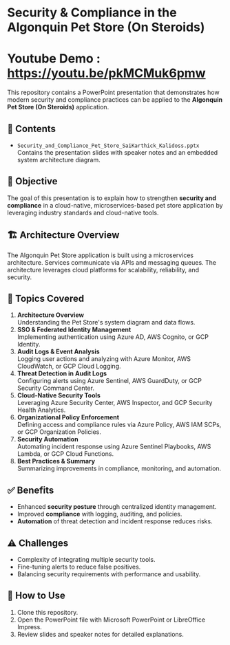 # Security & Compliance in the Algonquin Pet Store (On Steroids)

# Youtube Demo : https://youtu.be/pkMCMuk6pmw 

This repository contains a PowerPoint presentation that demonstrates how modern security and compliance practices can be applied to the **Algonquin Pet Store (On Steroids)** application.

## 📑 Contents
- `Security_and_Compliance_Pet_Store_SaiKarthick_Kalidoss.pptx`  
  Contains the presentation slides with speaker notes and an embedded system architecture diagram.

## 🎯 Objective
The goal of this presentation is to explain how to strengthen **security and compliance** in a cloud-native, microservices-based pet store application by leveraging industry standards and cloud-native tools.

## 🏗 Architecture Overview
The Algonquin Pet Store application is built using a microservices architecture. Services communicate via APIs and messaging queues. The architecture leverages cloud platforms for scalability, reliability, and security.

## 🔑 Topics Covered
1. **Architecture Overview**  
   Understanding the Pet Store's system diagram and data flows.  
2. **SSO & Federated Identity Management**  
   Implementing authentication using Azure AD, AWS Cognito, or GCP Identity.  
3. **Audit Logs & Event Analysis**  
   Logging user actions and analyzing with Azure Monitor, AWS CloudWatch, or GCP Cloud Logging.  
4. **Threat Detection in Audit Logs**  
   Configuring alerts using Azure Sentinel, AWS GuardDuty, or GCP Security Command Center.  
5. **Cloud-Native Security Tools**  
   Leveraging Azure Security Center, AWS Inspector, and GCP Security Health Analytics.  
6. **Organizational Policy Enforcement**  
   Defining access and compliance rules via Azure Policy, AWS IAM SCPs, or GCP Organization Policies.  
7. **Security Automation**  
   Automating incident response using Azure Sentinel Playbooks, AWS Lambda, or GCP Cloud Functions.  
8. **Best Practices & Summary**  
   Summarizing improvements in compliance, monitoring, and automation.

## ✅ Benefits
- Enhanced **security posture** through centralized identity management.  
- Improved **compliance** with logging, auditing, and policies.  
- **Automation** of threat detection and incident response reduces risks.  

## ⚠️ Challenges
- Complexity of integrating multiple security tools.  
- Fine-tuning alerts to reduce false positives.  
- Balancing security requirements with performance and usability.  

## 📌 How to Use
1. Clone this repository.
2. Open the PowerPoint file with Microsoft PowerPoint or LibreOffice Impress.
3. Review slides and speaker notes for detailed explanations.
